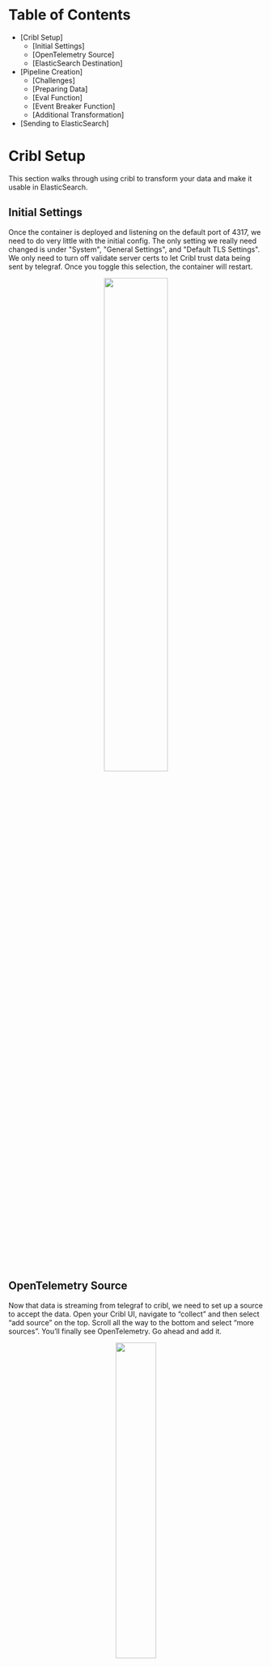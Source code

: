 # Table of Contents

* [Cribl Setup]
  * [Initial Settings]
  * [OpenTelemetry Source]
  * [ElasticSearch Destination]
* [Pipeline Creation]
  * [Challenges]
  * [Preparing Data]
  * [Eval Function]
  * [Event Breaker Function]
  * [Additional Transformation]
* [Sending to ElasticSearch]

# Cribl Setup

This section walks through using cribl to transform your data and make it usable in ElasticSearch.

## Initial Settings

Once the container is deployed and listening on the default port of 4317, we need to do very little with the initial config. The only setting we really need changed is under 
"System", "General Settings", and "Default TLS Settings". We only need to turn off validate server certs to let Cribl trust data being sent by telegraf. Once you toggle this selection,
the container will restart.

<p align="center">
<img src="https://github.com/model-driven-devops/MDT-Cribl/assets/65776483/e6a99bb4-c715-4ba0-a906-da48531998ba" width="50%" height="50%">
</p>


## OpenTelemetry Source

Now that data is streaming from telegraf to cribl, we need to set up a source to accept the data. Open your Cribl UI, navigate to “collect” and then select “add source” on the top. Scroll all the way to the bottom and select “more sources”. You’ll finally see OpenTelemetry. Go ahead and add it.

<p align="center">
<img src="https://github.com/model-driven-devops/MDT-Cribl/assets/65776483/812986d1-05b1-434d-ba38-15a149b1c2a3" width="40%" height=40%">
</p>

Once you add it, move your mouse over it and you’ll get the option to configure the source. Under General Settings, you just need to set the IP to listen 
on 0.0.0.0 and set the port to whatever port your container has open to ingest data. The default is 4317. The protocol is gRPC and should already be set.

<p align="center">
<img src="https://github.com/model-driven-devops/MDT-Cribl/assets/65776483/e0b16ce9-6ef2-470f-8582-d5d5d837cfd0" width="40%" height="40%">
</p>

Next, you can select “Authentication” and set it to “none”. Since we are not using a production environment and have not set up any type of TLS settings,
we need to make sure we also set the server side settings to disable.

<p align="center">
<img src="https://github.com/model-driven-devops/MDT-Cribl/assets/65776483/4d60cd75-a46a-44e4-969c-f46c4007b25b" width="40%" height="40%">
</p>

Thats it. Thats all it takes to set up the OpenTelemetry data source. If you want to verify events are coming in, you can select the status, charts, or live data
tabs. You should see data coming in. If you check the ”Live Data” tab, you’ll notice it has a default filter expression to display only the OpenTelemetry data.
It’s worth while to copy this expression since we can use it later to filter “__inputID=='open_telemetry:1”

<p align="center">
<img src="https://github.com/model-driven-devops/MDT-Cribl/assets/65776483/67222c09-9144-4c36-98aa-c496372b09b7" width="40%" height="40%">
</p>

## ElasticSearch Destination

While we are setting up our source, we may as well set up our elasticsearch destination. I would highely recommend not sending data to it until you create your
pipeline though. Back in your collect menu, select "add destination". Find the option to add "ElasticSearch".

<p align="center">
<img src="https://github.com/model-driven-devops/MDT-Cribl/assets/65776483/d62a5431-bab0-4292-a041-927bd52546bb" width="40%" height="40%">
</p>

The settings are pretty straight forward (just like OpenTelemetry). The URL to send data to your Elastic API is https://es01:9200/_bulk. We are able to use es01 since 
all our containers are running on the same host. Name the data stream anything you'd like. You can give it a clever name like "Telemetry" or "mdt". The Username and
Password will match whatever you defined in your docker config. 

<p align="center">
<img src="https://github.com/model-driven-devops/MDT-Cribl/assets/65776483/4c5e1b01-3cbf-41fd-91aa-b14df06fb49b" width="40%" height="40%">
</p>

And of course, because we all love to sacrifice security for productivity, select the advanced settings and turn off "validate server certs". Once you're done you can go ahead and 
select add or save.

<p align="center">
<img src="https://github.com/model-driven-devops/MDT-Cribl/assets/65776483/59fef724-e396-4676-9c04-f86ba102b27b" width="40%" height="40%">
</p>

We are not sending any data yet, but you should be able to select "Logs" and check if cribl was able to establish a connection to ElasticSearch. If not, we can kick the can down the 
road and worry about troubleshooting that later.

## Pipeline Creation

### Challenges

Now this is the fun and frustrating part of telemetry. We need to make our data useful. If you don’t take time to do this, you’ll spend cycles trying to create 
visualizations that will never tell the story you really want to tell. This gets tricky with MDT and OpenTelemetry, because the data is sent as one 
massive JSON schema with multiple embedded arrays, the useable metrics being buried deep inside the schema. Here is the interface statistics output for a single 
interface on a single device. You can expand the section below.

<details>

<summary>Interface Statistics Output</summary>
 [{"instrumentation_library":{"name":"unknown","version":"unknown"},"metrics":[{"name":"Cisco-IOS-XE-interfaces-oper:interfaces/interface/statistics_tx_kbps","description":"","unit":"","data":{"data_points":[{"attributes":{"source":"site1-rtr1","subscription":"301","host":"f054a84bef4c","name":"GigabitEthernet2","path":"Cisco-IOS-XE-interfaces-oper:interfaces/interface/statistics"},"time_unix_nano":1700500278651000000,"exemplars":[],"value":3}]},"__type":"gauge"},{"name":"Cisco-IOS-XE-interfaces-oper:interfaces/interface/statistics_num_flaps","description":"","unit":"","data":{"data_points":[{"attributes":{"host":"f054a84bef4c","name":"GigabitEthernet2","path":"Cisco-IOS-XE-interfaces-oper:interfaces/interface/statistics","source":"site1-rtr1","subscription":"301"},"time_unix_nano":1700500278651000000,"exemplars":[],"value":0}]},"__type":"gauge"},{"name":"Cisco-IOS-XE-interfaces-oper:interfaces/interface/statistics_in_octets","description":"","unit":"","data":{"data_points":[{"attributes":{"host":"f054a84bef4c","name":"GigabitEthernet2","path":"Cisco-IOS-XE-interfaces-oper:interfaces/interface/statistics","source":"site1-rtr1","subscription":"301"},"time_unix_nano":1700500278651000000,"exemplars":[],"value":1815370463}]},"__type":"gauge"},{"name":"Cisco-IOS-XE-interfaces-oper:interfaces/interface/statistics_in_unicast_pkts","description":"","unit":"","data":{"data_points":[{"attributes":{"name":"GigabitEthernet2","path":"Cisco-IOS-XE-interfaces-oper:interfaces/interface/statistics","source":"site1-rtr1","subscription":"301","host":"f054a84bef4c"},"time_unix_nano":1700500278651000000,"exemplars":[],"value":3721050}]},"__type":"gauge"},{"name":"Cisco-IOS-XE-interfaces-oper:interfaces/interface/statistics_out_discards","description":"","unit":"","data":{"data_points":[{"attributes":{"name":"GigabitEthernet2","path":"Cisco-IOS-XE-interfaces-oper:interfaces/interface/statistics","source":"site1-rtr1","subscription":"301","host":"f054a84bef4c"},"time_unix_nano":1700500278651000000,"exemplars":[],"value":0}]},"__type":"gauge"},{"name":"Cisco-IOS-XE-interfaces-oper:interfaces/interface/statistics_rx_pps","description":"","unit":"","data":{"data_points":[{"attributes":{"name":"GigabitEthernet2","path":"Cisco-IOS-XE-interfaces-oper:interfaces/interface/statistics","source":"site1-rtr1","subscription":"301","host":"f054a84bef4c"},"time_unix_nano":1700500278651000000,"exemplars":[],"value":2}]},"__type":"gauge"},{"name":"Cisco-IOS-XE-interfaces-oper:interfaces/interface/statistics_out_unicast_pkts","description":"","unit":"","data":{"data_points":[{"attributes":{"subscription":"301","host":"f054a84bef4c","name":"GigabitEthernet2","path":"Cisco-IOS-XE-interfaces-oper:interfaces/interface/statistics","source":"site1-rtr1"},"time_unix_nano":1700500278651000000,"exemplars":[],"value":3653323}]},"__type":"gauge"},{"name":"Cisco-IOS-XE-interfaces-oper:interfaces/interface/statistics_out_errors","description":"","unit":"","data":{"data_points":[{"attributes":{"host":"f054a84bef4c","name":"GigabitEthernet2","path":"Cisco-IOS-XE-interfaces-oper:interfaces/interface/statistics","source":"site1-rtr1","subscription":"301"},"time_unix_nano":1700500278651000000,"exemplars":[],"value":0}]},"__type":"gauge"},{"name":"Cisco-IOS-XE-interfaces-oper:interfaces/interface/statistics_in_unknown_protos_64","description":"","unit":"","data":{"data_points":[{"attributes":{"subscription":"301","host":"f054a84bef4c","name":"GigabitEthernet2","path":"Cisco-IOS-XE-interfaces-oper:interfaces/interface/statistics","source":"site1-rtr1"},"time_unix_nano":1700500278651000000,"exemplars":[],"value":0}]},"__type":"gauge"},{"name":"Cisco-IOS-XE-interfaces-oper:interfaces/interface/statistics_in_multicast_pkts","description":"","unit":"","data":{"data_points":[{"attributes":{"subscription":"301","host":"f054a84bef4c","name":"GigabitEthernet2","path":"Cisco-IOS-XE-interfaces-oper:interfaces/interface/statistics","source":"site1-rtr1"},"time_unix_nano":1700500278651000000,"exemplars":[],"value":0}]},"__type":"gauge"},{"name":"Cisco-IOS-XE-interfaces-oper:interfaces/interface/statistics_in_discards","description":"","unit":"","data":{"data_points":[{"attributes":{"path":"Cisco-IOS-XE-interfaces-oper:interfaces/interface/statistics","source":"site1-rtr1","subscription":"301","host":"f054a84bef4c","name":"GigabitEthernet2"},"time_unix_nano":1700500278651000000,"exemplars":[],"value":0}]},"__type":"gauge"},{"name":"Cisco-IOS-XE-interfaces-oper:interfaces/interface/statistics_in_errors","description":"","unit":"","data":{"data_points":[{"attributes":{"subscription":"301","host":"f054a84bef4c","name":"GigabitEthernet2","path":"Cisco-IOS-XE-interfaces-oper:interfaces/interface/statistics","source":"site1-rtr1"},"time_unix_nano":1700500278651000000,"exemplars":[],"value":0}]},"__type":"gauge"},{"name":"Cisco-IOS-XE-interfaces-oper:interfaces/interface/statistics_out_multicast_pkts","description":"","unit":"","data":{"data_points":[{"attributes":{"path":"Cisco-IOS-XE-interfaces-oper:interfaces/interface/statistics","source":"site1-rtr1","subscription":"301","host":"f054a84bef4c","name":"GigabitEthernet2"},"time_unix_nano":1700500278651000000,"exemplars":[],"value":0}]},"__type":"gauge"},{"name":"Cisco-IOS-XE-interfaces-oper:interfaces/interface/statistics_tx_pps","description":"","unit":"","data":{"data_points":[{"attributes":{"name":"GigabitEthernet2","path":"Cisco-IOS-XE-interfaces-oper:interfaces/interface/statistics","source":"site1-rtr1","subscription":"301","host":"f054a84bef4c"},"time_unix_nano":1700500278651000000,"exemplars":[],"value":1}]},"__type":"gauge"},{"name":"Cisco-IOS-XE-interfaces-oper:interfaces/interface/statistics_in_crc_errors","description":"","unit":"","data":{"data_points":[{"attributes":{"host":"f054a84bef4c","name":"GigabitEthernet2","path":"Cisco-IOS-XE-interfaces-oper:interfaces/interface/statistics","source":"site1-rtr1","subscription":"301"},"time_unix_nano":1700500278651000000,"exemplars":[],"value":0}]},"__type":"gauge"},{"name":"Cisco-IOS-XE-interfaces-oper:interfaces/interface/statistics_in_broadcast_pkts","description":"","unit":"","data":{"data_points":[{"attributes":{"name":"GigabitEthernet2","path":"Cisco-IOS-XE-interfaces-oper:interfaces/interface/statistics","source":"site1-rtr1","subscription":"301","host":"f054a84bef4c"},"time_unix_nano":1700500278651000000,"exemplars":[],"value":0}]},"__type":"gauge"},{"name":"Cisco-IOS-XE-interfaces-oper:interfaces/interface/statistics_in_unknown_protos","description":"","unit":"","data":{"data_points":[{"attributes":{"host":"f054a84bef4c","name":"GigabitEthernet2","path":"Cisco-IOS-XE-interfaces-oper:interfaces/interface/statistics","source":"site1-rtr1","subscription":"301"},"time_unix_nano":1700500278651000000,"exemplars":[],"value":0}]},"__type":"gauge"},{"name":"Cisco-IOS-XE-interfaces-oper:interfaces/interface/statistics_out_octets","description":"","unit":"","data":{"data_points":[{"attributes":{"host":"f054a84bef4c","name":"GigabitEthernet2","path":"Cisco-IOS-XE-interfaces-oper:interfaces/interface/statistics","source":"site1-rtr1","subscription":"301"},"time_unix_nano":1700500278651000000,"exemplars":[],"value":485148603}]},"__type":"gauge"},{"name":"Cisco-IOS-XE-interfaces-oper:interfaces/interface/statistics_out_broadcast_pkts","description":"","unit":"","data":{"data_points":[{"attributes":{"subscription":"301","host":"f054a84bef4c","name":"GigabitEthernet2","path":"Cisco-IOS-XE-interfaces-oper:interfaces/interface/statistics","source":"site1-rtr1"},"time_unix_nano":1700500278651000000,"exemplars":[],"value":0}]},"__type":"gauge"},{"name":"Cisco-IOS-XE-interfaces-oper:interfaces/interface/statistics_rx_kbps","description":"","unit":"","data":{"data_points":[{"attributes":{"host":"f054a84bef4c","name":"GigabitEthernet2","path":"Cisco-IOS-XE-interfaces-oper:interfaces/interface/statistics","source":"site1-rtr1","subscription":"301"},"time_unix_nano":1700500278651000000,"exemplars":[],"value":1}]},"__type":"gauge"},{"name":"Cisco-IOS-XE-interfaces-oper:interfaces/interface/statistics_in_discards_64","description":"","unit":"","data":{"data_points":[{"attributes":{"source":"site1-rtr1","subscription":"301","host":"f054a84bef4c","name":"GigabitEthernet2","path":"Cisco-IOS-XE-interfaces-oper:interfaces/interface/statistics"},"time_unix_nano":1700500278651000000,"exemplars":[],"value":0}]},"__type":"gauge"},{"name":"Cisco-IOS-XE-interfaces-oper:interfaces/interface/statistics_in_errors_64","description":"","unit":"","data":{"data_points":[{"attributes":{"host":"f054a84bef4c","name":"GigabitEthernet2","path":"Cisco-IOS-XE-interfaces-oper:interfaces/interface/statistics","source":"site1-rtr1","subscription":"301"},"time_unix_nano":1700500278651000000,"exemplars":[],"value":0}]},"__type":"gauge"},{"name":"Cisco-IOS-XE-interfaces-oper:interfaces/interface/statistics_out_octets_64","description":"","unit":"","data":{"data_points":[{"attributes":{"host":"f054a84bef4c","name":"GigabitEthernet2","path":"Cisco-IOS-XE-interfaces-oper:interfaces/interface/statistics","source":"site1-rtr1","subscription":"301"},"time_unix_nano":1700500278651000000,"exemplars":[],"value":485148603}]},"__type":"gauge"}],"schema_url":""}]
</details>

To make it easier to see how deeply the data is embedded, here is a partial JSON representation of just two statistic data points:

```
{
  "resource": {
    "dropped_attributes_count": 0,
    "attributes": {}
  },
  "instrumentation_library_metrics": [
    {
      "instrumentation_library": {
        "name": "unknown",
        "version": "unknown"
      },
      "metrics": [
        {
          "name": "Cisco-IOS-XE-interfaces-oper:interfaces/interface/statistics_tx_kbps",
          "description": "",
          "unit": "",
          "data": {
            "data_points": [
              {
                "attributes": {
                  "source": "site1-rtr1",
                  "subscription": "301",
                  "host": "f054a84bef4c",
                  "name": "GigabitEthernet2",
                  "path": "Cisco-IOS-XE-interfaces-oper:interfaces/interface/statistics"
                },
                "time_unix_nano": 1700500278651000000,
                "exemplars": [],
                "value": 3
              }
            ]
          },
          "__type": "gauge"
        },
        {
          "name": "Cisco-IOS-XE-interfaces-oper:interfaces/interface/statistics_num_flaps",
          "description": "",
          "unit": "",
          "data": {
            "data_points": [
              {
                "attributes": {
                  "host": "f054a84bef4c",
                  "name": "GigabitEthernet2",
                  "path": "Cisco-IOS-XE-interfaces-oper:interfaces/interface/statistics",
                  "source": "site1-rtr1",
                  "subscription": "301"
                },
                "time_unix_nano": 1700500278651000000,
                "exemplars": [],
                "value": 0
              }
            ]
          },
          "__type": "gauge"
        },
```
You’ll notice a few things (or maybe you won’t so I’ll point it out).
- There is a lot of useless data and data fields. The resource, __type, and instrumentation library fields are not even giving us any actual data. 
- Everything is buried under the “instrumentation_library_metrics" field, which is a very annoying name to use when you’re creating visualizations because whether
its interface statistics or SLA telemetry, it all gets put under this field.
- The simple data we need is distributed in multiple arrays. If we want to see the <b>statistics_tx_kbps</b> for the <b>site1-rtr1</b> router coming in from <b>GigabitEthernet2</b>,
  eachpiece of data is different layers of the schema.
  - The name of the statistic is under instrumentation_library_metrics[0].metrics[0].name and displayed as the full xpath.
  - The name of the device is under instrumentation_library_metrics[0].metrics[0].data.data_points[0].attributes.source
  - The value associated with statistics_tx_kbps is under instrumentation_library_metrics[0].metrics[0].data.data_points[0].value
 
To make this more challenging, because the arrays are embedded, you need to use the number to identify where in the array your data is. For example the value of statistics_num_flaps
would be instrumentation_library_metrics[0].metrics[1].data.data_points[1].value. The next data point would be instrumentation_library_metrics[0].metrics[2].data.data_points[2].value
and so on. Not only do visualizations become extremely hard to create, but using any standard function to break apart the data without having to write javascript expressions that 
iterate through the array is frustrating. 

Enough with the problems, lets talk about the solution!

## Preparing data

Cribl has extremely powerful built in functions, and I tried just about everything before figuring this out. The JSON event breaker is where we want to start. This basically lets you 
define a field in your schema and when data runs through your pipeline, cribl will break each of those fields into their own events. For example, the massive interface statistic 
schema above is treated as one event. You’ll notice that the path to the data we need is under the <i>instrumentation_library_metrics[0].metrics[0]</i> field. If we set our event 
breaker to the metrics field, we should get separate events we can filter on. 

You may be thinking “No duh. Why wasn’t this the first thing you tried?”. Well it was and it didn’t work. Why didn’t it work? because dealing with JSON schema and streaming data 
makes my eyes bleed so I failed to notice this “Limitations” notice in the documentation:

https://docs.cribl.io/stream/event-breaker-function/

> The Event Breaker Function operates only on data in _raw. For other events, move the array to _raw and stringify it before applying this Function.

It just so happens our data is not in _raw and not stringified, so the first thing we need to do is put it in _raw and stringify it. In your collect window, mouse over the middle of 
the line connecting your source and destination. You will see the “pipeline” box. Go ahead and select it.

<p align="center">
<img src="https://github.com/model-driven-devops/MDT-Cribl/assets/65776483/110b4c22-5a14-4a80-85e4-1c804ac37834" width="40%" height="40%">
</p>

You’ll be presented with the option of a bunch of pre-built pipelines created by engineers who probably ran into all the same issues we ran into. You can use your main pipeline, or 
you can create a new one by selecting “Create Pipeline” in the top right corner.

<p align="center">
 <img src="https://github.com/model-driven-devops/MDT-Cribl/assets/65776483/8509baec-cbf6-438c-95c6-6d7265deeb4c" width="50%" height="50%" alt="Pipeline Creation Window">
</p>

Now we want to capture some sample data to test against as we create our pipeline. Select “Capture Data”.

<p align="center">
<img src="https://github.com/model-driven-devops/MDT-Cribl/assets/65776483/b1448a00-bced-4e3f-8c03-eb1c390b06e7" width="50%" height="50%">
</p>

Once you select capture data, you can use that expression you copied earlier to only capture the OpenTelemetry data.

```
__inputId=='open_telemetry:1'
```

<p align="center">
<img src="https://github.com/model-driven-devops/MDT-Cribl/assets/65776483/65abf433-6c09-4a38-bc75-ec904cf427cd" width="50%" height="50%">
</p>

You should see the data start to come in. Based on the number you set in the event capture, you should see that amount of events. Save the sample file.

<p align="center">
<img src="https://github.com/model-driven-devops/MDT-Cribl/assets/65776483/c3de4fe4-d2fa-4abd-a4ad-df5a50535bae" width="50%" height="50%">
</p>

## Eval Function

